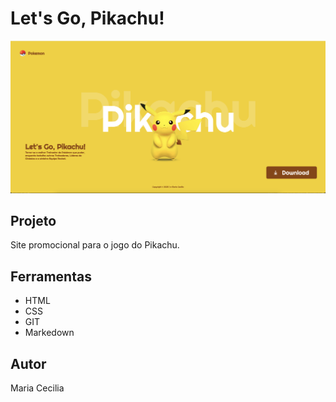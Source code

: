 # Let's Go, Pikachu!
![](./img/tela-pikachu.png)

## Projeto
Site promocional para o jogo do Pikachu.

## Ferramentas
* HTML
* CSS
* GIT
* Markedown

## Autor
Maria Cecilia
